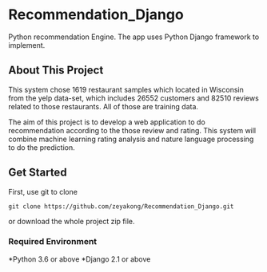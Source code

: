 # Recommendation_Django
Python recommendation Engine. The app uses Python Django framework to implement. 

## About This Project
This system chose 1619 restaurant samples which located in Wisconsin from the yelp data-set, which includes 26552 customers and 82510 reviews related to those restaurants. All of those are training data. 

The aim of this project is to develop a web application to do recommendation according to the those review and rating. This system will combine machine learning rating analysis and nature language processing to do the prediction.

## Get Started
First, use git to clone 
```
git clone https://github.com/zeyakong/Recommendation_Django.git
```
or download the whole project zip file.  

### Required Environment
*Python 3.6 or above
*Django 2.1 or above



